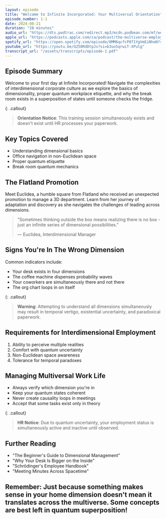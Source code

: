 ```yaml
---
layout: episode
title: "Welcome to Infinite Incorporated: Your Multiversal Orientation"
episode_number: 1-1
date: 2024-08-21
duration: "28 minutes"
audio_url: "https://dts.podtrac.com/redirect.mp3/mcdn.podbean.com/mf/web/dz549nuh6favm4t7/The_Multiverse_Employee_Handbook_E1_-_Orientation_Daybdegj.mp3"
apple_url: "https://podcasts.apple.com/ca/podcast/the-multiverse-employee-handbook/id1764134739?i=1000666171985"
spotify_url: "https://open.spotify.com/episode/0MM6qcfcP071YgVmEiNheN?si=ojXKnLBlSCSpoysitQageg"
youtube_url: "https://youtu.be/GZ50RdDtpJs?si=b3uo5qrwiT-XPulg"
transcript_url: "/assets/transcripts/episode-1.pdf"
---
```


## Episode Summary
Welcome to your first day at Infinite Incorporated! Navigate the complexities of interdimensional corporate culture as we explore the basics of dimensionality, proper quantum workplace etiquette, and why the break room exists in a superposition of states until someone checks the fridge.

{: .callout}
> **Orientation Notice**: This training session simultaneously exists and doesn't exist
> until HR processes your paperwork.

## Key Topics Covered
* Understanding dimensional basics
* Office navigation in non-Euclidean space
* Proper quantum etiquette
* Break room quantum mechanics

## The Flatland Promotion
Meet Euclidea, a humble square from Flatland who received an unexpected promotion to manage a 3D department. Learn from her journey of adaptation and discovery as she navigates the challenges of leading across dimensions.

> "Sometimes thinking outside the box means realizing there is no box -
> just an infinite series of dimensional possibilities."
>
> — Euclidea, Interdimensional Manager

## Signs You're In The Wrong Dimension
Common indicators include:
* Your desk exists in four dimensions
* The coffee machine dispenses probability waves
* Your coworkers are simultaneously there and not there
* The org chart loops in on itself

{: .callout}
> **Warning**: Attempting to understand all dimensions simultaneously may result in
> temporal vertigo, existential uncertainty, and paradoxical paperwork.

## Requirements for Interdimensional Employment
1. Ability to perceive multiple realities
2. Comfort with quantum uncertainty
3. Non-Euclidean space awareness
4. Tolerance for temporal paradoxes

## Managing Multiversal Work Life
* Always verify which dimension you're in
* Keep your quantum states coherent
* Never create causality loops in meetings
* Accept that some tasks exist only in theory

{: .callout}
> **HR Notice**: Due to quantum uncertainty, your employment status is
> simultaneously active and inactive until observed.

## Further Reading
* "The Beginner's Guide to Dimensional Management"
* "Why Your Desk Is Bigger on the Inside"
* "Schrödinger's Employee Handbook"
* "Meeting Minutes Across Spacetime"

Remember: Just because something makes sense in your home dimension doesn't mean
it translates across the multiverse. Some concepts are best left in quantum
superposition!
---
